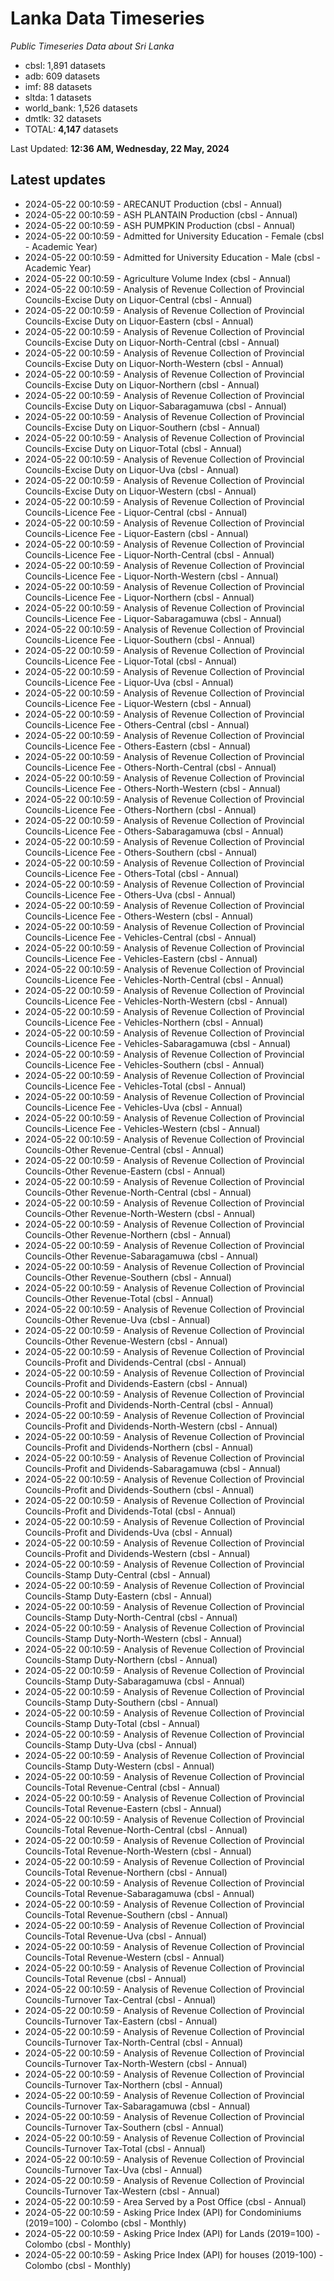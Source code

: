 # Lanka Data Timeseries
*Public Timeseries Data about Sri Lanka*

* cbsl: 1,891 datasets
* adb: 609 datasets
* imf: 88 datasets
* sltda: 1 datasets
* world_bank: 1,526 datasets
* dmtlk: 32 datasets
* TOTAL: **4,147** datasets

Last Updated: **12:36 AM, Wednesday, 22 May, 2024**

## Latest updates

* 2024-05-22 00:10:59 - ARECANUT Production (cbsl - Annual)
* 2024-05-22 00:10:59 - ASH PLANTAIN Production (cbsl - Annual)
* 2024-05-22 00:10:59 - ASH PUMPKIN Production (cbsl - Annual)
* 2024-05-22 00:10:59 - Admitted for University Education - Female (cbsl - Academic Year)
* 2024-05-22 00:10:59 - Admitted for University Education - Male (cbsl - Academic Year)
* 2024-05-22 00:10:59 - Agriculture Volume Index (cbsl - Annual)
* 2024-05-22 00:10:59 - Analysis of Revenue Collection of Provincial Councils-Excise Duty on Liquor-Central (cbsl - Annual)
* 2024-05-22 00:10:59 - Analysis of Revenue Collection of Provincial Councils-Excise Duty on Liquor-Eastern (cbsl - Annual)
* 2024-05-22 00:10:59 - Analysis of Revenue Collection of Provincial Councils-Excise Duty on Liquor-North-Central (cbsl - Annual)
* 2024-05-22 00:10:59 - Analysis of Revenue Collection of Provincial Councils-Excise Duty on Liquor-North-Western (cbsl - Annual)
* 2024-05-22 00:10:59 - Analysis of Revenue Collection of Provincial Councils-Excise Duty on Liquor-Northern (cbsl - Annual)
* 2024-05-22 00:10:59 - Analysis of Revenue Collection of Provincial Councils-Excise Duty on Liquor-Sabaragamuwa (cbsl - Annual)
* 2024-05-22 00:10:59 - Analysis of Revenue Collection of Provincial Councils-Excise Duty on Liquor-Southern (cbsl - Annual)
* 2024-05-22 00:10:59 - Analysis of Revenue Collection of Provincial Councils-Excise Duty on Liquor-Total (cbsl - Annual)
* 2024-05-22 00:10:59 - Analysis of Revenue Collection of Provincial Councils-Excise Duty on Liquor-Uva (cbsl - Annual)
* 2024-05-22 00:10:59 - Analysis of Revenue Collection of Provincial Councils-Excise Duty on Liquor-Western (cbsl - Annual)
* 2024-05-22 00:10:59 - Analysis of Revenue Collection of Provincial Councils-Licence Fee - Liquor-Central (cbsl - Annual)
* 2024-05-22 00:10:59 - Analysis of Revenue Collection of Provincial Councils-Licence Fee - Liquor-Eastern (cbsl - Annual)
* 2024-05-22 00:10:59 - Analysis of Revenue Collection of Provincial Councils-Licence Fee - Liquor-North-Central (cbsl - Annual)
* 2024-05-22 00:10:59 - Analysis of Revenue Collection of Provincial Councils-Licence Fee - Liquor-North-Western (cbsl - Annual)
* 2024-05-22 00:10:59 - Analysis of Revenue Collection of Provincial Councils-Licence Fee - Liquor-Northern (cbsl - Annual)
* 2024-05-22 00:10:59 - Analysis of Revenue Collection of Provincial Councils-Licence Fee - Liquor-Sabaragamuwa (cbsl - Annual)
* 2024-05-22 00:10:59 - Analysis of Revenue Collection of Provincial Councils-Licence Fee - Liquor-Southern (cbsl - Annual)
* 2024-05-22 00:10:59 - Analysis of Revenue Collection of Provincial Councils-Licence Fee - Liquor-Total (cbsl - Annual)
* 2024-05-22 00:10:59 - Analysis of Revenue Collection of Provincial Councils-Licence Fee - Liquor-Uva (cbsl - Annual)
* 2024-05-22 00:10:59 - Analysis of Revenue Collection of Provincial Councils-Licence Fee - Liquor-Western (cbsl - Annual)
* 2024-05-22 00:10:59 - Analysis of Revenue Collection of Provincial Councils-Licence Fee - Others-Central (cbsl - Annual)
* 2024-05-22 00:10:59 - Analysis of Revenue Collection of Provincial Councils-Licence Fee - Others-Eastern (cbsl - Annual)
* 2024-05-22 00:10:59 - Analysis of Revenue Collection of Provincial Councils-Licence Fee - Others-North-Central (cbsl - Annual)
* 2024-05-22 00:10:59 - Analysis of Revenue Collection of Provincial Councils-Licence Fee - Others-North-Western (cbsl - Annual)
* 2024-05-22 00:10:59 - Analysis of Revenue Collection of Provincial Councils-Licence Fee - Others-Northern (cbsl - Annual)
* 2024-05-22 00:10:59 - Analysis of Revenue Collection of Provincial Councils-Licence Fee - Others-Sabaragamuwa (cbsl - Annual)
* 2024-05-22 00:10:59 - Analysis of Revenue Collection of Provincial Councils-Licence Fee - Others-Southern (cbsl - Annual)
* 2024-05-22 00:10:59 - Analysis of Revenue Collection of Provincial Councils-Licence Fee - Others-Total (cbsl - Annual)
* 2024-05-22 00:10:59 - Analysis of Revenue Collection of Provincial Councils-Licence Fee - Others-Uva (cbsl - Annual)
* 2024-05-22 00:10:59 - Analysis of Revenue Collection of Provincial Councils-Licence Fee - Others-Western (cbsl - Annual)
* 2024-05-22 00:10:59 - Analysis of Revenue Collection of Provincial Councils-Licence Fee - Vehicles-Central (cbsl - Annual)
* 2024-05-22 00:10:59 - Analysis of Revenue Collection of Provincial Councils-Licence Fee - Vehicles-Eastern (cbsl - Annual)
* 2024-05-22 00:10:59 - Analysis of Revenue Collection of Provincial Councils-Licence Fee - Vehicles-North-Central (cbsl - Annual)
* 2024-05-22 00:10:59 - Analysis of Revenue Collection of Provincial Councils-Licence Fee - Vehicles-North-Western (cbsl - Annual)
* 2024-05-22 00:10:59 - Analysis of Revenue Collection of Provincial Councils-Licence Fee - Vehicles-Northern (cbsl - Annual)
* 2024-05-22 00:10:59 - Analysis of Revenue Collection of Provincial Councils-Licence Fee - Vehicles-Sabaragamuwa (cbsl - Annual)
* 2024-05-22 00:10:59 - Analysis of Revenue Collection of Provincial Councils-Licence Fee - Vehicles-Southern (cbsl - Annual)
* 2024-05-22 00:10:59 - Analysis of Revenue Collection of Provincial Councils-Licence Fee - Vehicles-Total (cbsl - Annual)
* 2024-05-22 00:10:59 - Analysis of Revenue Collection of Provincial Councils-Licence Fee - Vehicles-Uva (cbsl - Annual)
* 2024-05-22 00:10:59 - Analysis of Revenue Collection of Provincial Councils-Licence Fee - Vehicles-Western (cbsl - Annual)
* 2024-05-22 00:10:59 - Analysis of Revenue Collection of Provincial Councils-Other Revenue-Central (cbsl - Annual)
* 2024-05-22 00:10:59 - Analysis of Revenue Collection of Provincial Councils-Other Revenue-Eastern (cbsl - Annual)
* 2024-05-22 00:10:59 - Analysis of Revenue Collection of Provincial Councils-Other Revenue-North-Central (cbsl - Annual)
* 2024-05-22 00:10:59 - Analysis of Revenue Collection of Provincial Councils-Other Revenue-North-Western (cbsl - Annual)
* 2024-05-22 00:10:59 - Analysis of Revenue Collection of Provincial Councils-Other Revenue-Northern (cbsl - Annual)
* 2024-05-22 00:10:59 - Analysis of Revenue Collection of Provincial Councils-Other Revenue-Sabaragamuwa (cbsl - Annual)
* 2024-05-22 00:10:59 - Analysis of Revenue Collection of Provincial Councils-Other Revenue-Southern (cbsl - Annual)
* 2024-05-22 00:10:59 - Analysis of Revenue Collection of Provincial Councils-Other Revenue-Total (cbsl - Annual)
* 2024-05-22 00:10:59 - Analysis of Revenue Collection of Provincial Councils-Other Revenue-Uva (cbsl - Annual)
* 2024-05-22 00:10:59 - Analysis of Revenue Collection of Provincial Councils-Other Revenue-Western (cbsl - Annual)
* 2024-05-22 00:10:59 - Analysis of Revenue Collection of Provincial Councils-Profit and Dividends-Central (cbsl - Annual)
* 2024-05-22 00:10:59 - Analysis of Revenue Collection of Provincial Councils-Profit and Dividends-Eastern (cbsl - Annual)
* 2024-05-22 00:10:59 - Analysis of Revenue Collection of Provincial Councils-Profit and Dividends-North-Central (cbsl - Annual)
* 2024-05-22 00:10:59 - Analysis of Revenue Collection of Provincial Councils-Profit and Dividends-North-Western (cbsl - Annual)
* 2024-05-22 00:10:59 - Analysis of Revenue Collection of Provincial Councils-Profit and Dividends-Northern (cbsl - Annual)
* 2024-05-22 00:10:59 - Analysis of Revenue Collection of Provincial Councils-Profit and Dividends-Sabaragamuwa (cbsl - Annual)
* 2024-05-22 00:10:59 - Analysis of Revenue Collection of Provincial Councils-Profit and Dividends-Southern (cbsl - Annual)
* 2024-05-22 00:10:59 - Analysis of Revenue Collection of Provincial Councils-Profit and Dividends-Total (cbsl - Annual)
* 2024-05-22 00:10:59 - Analysis of Revenue Collection of Provincial Councils-Profit and Dividends-Uva (cbsl - Annual)
* 2024-05-22 00:10:59 - Analysis of Revenue Collection of Provincial Councils-Profit and Dividends-Western (cbsl - Annual)
* 2024-05-22 00:10:59 - Analysis of Revenue Collection of Provincial Councils-Stamp Duty-Central (cbsl - Annual)
* 2024-05-22 00:10:59 - Analysis of Revenue Collection of Provincial Councils-Stamp Duty-Eastern (cbsl - Annual)
* 2024-05-22 00:10:59 - Analysis of Revenue Collection of Provincial Councils-Stamp Duty-North-Central (cbsl - Annual)
* 2024-05-22 00:10:59 - Analysis of Revenue Collection of Provincial Councils-Stamp Duty-North-Western (cbsl - Annual)
* 2024-05-22 00:10:59 - Analysis of Revenue Collection of Provincial Councils-Stamp Duty-Northern (cbsl - Annual)
* 2024-05-22 00:10:59 - Analysis of Revenue Collection of Provincial Councils-Stamp Duty-Sabaragamuwa (cbsl - Annual)
* 2024-05-22 00:10:59 - Analysis of Revenue Collection of Provincial Councils-Stamp Duty-Southern (cbsl - Annual)
* 2024-05-22 00:10:59 - Analysis of Revenue Collection of Provincial Councils-Stamp Duty-Total (cbsl - Annual)
* 2024-05-22 00:10:59 - Analysis of Revenue Collection of Provincial Councils-Stamp Duty-Uva (cbsl - Annual)
* 2024-05-22 00:10:59 - Analysis of Revenue Collection of Provincial Councils-Stamp Duty-Western (cbsl - Annual)
* 2024-05-22 00:10:59 - Analysis of Revenue Collection of Provincial Councils-Total Revenue-Central (cbsl - Annual)
* 2024-05-22 00:10:59 - Analysis of Revenue Collection of Provincial Councils-Total Revenue-Eastern (cbsl - Annual)
* 2024-05-22 00:10:59 - Analysis of Revenue Collection of Provincial Councils-Total Revenue-North-Central (cbsl - Annual)
* 2024-05-22 00:10:59 - Analysis of Revenue Collection of Provincial Councils-Total Revenue-North-Western (cbsl - Annual)
* 2024-05-22 00:10:59 - Analysis of Revenue Collection of Provincial Councils-Total Revenue-Northern (cbsl - Annual)
* 2024-05-22 00:10:59 - Analysis of Revenue Collection of Provincial Councils-Total Revenue-Sabaragamuwa (cbsl - Annual)
* 2024-05-22 00:10:59 - Analysis of Revenue Collection of Provincial Councils-Total Revenue-Southern (cbsl - Annual)
* 2024-05-22 00:10:59 - Analysis of Revenue Collection of Provincial Councils-Total Revenue-Uva (cbsl - Annual)
* 2024-05-22 00:10:59 - Analysis of Revenue Collection of Provincial Councils-Total Revenue-Western (cbsl - Annual)
* 2024-05-22 00:10:59 - Analysis of Revenue Collection of Provincial Councils-Total Revenue (cbsl - Annual)
* 2024-05-22 00:10:59 - Analysis of Revenue Collection of Provincial Councils-Turnover Tax-Central (cbsl - Annual)
* 2024-05-22 00:10:59 - Analysis of Revenue Collection of Provincial Councils-Turnover Tax-Eastern (cbsl - Annual)
* 2024-05-22 00:10:59 - Analysis of Revenue Collection of Provincial Councils-Turnover Tax-North-Central (cbsl - Annual)
* 2024-05-22 00:10:59 - Analysis of Revenue Collection of Provincial Councils-Turnover Tax-North-Western (cbsl - Annual)
* 2024-05-22 00:10:59 - Analysis of Revenue Collection of Provincial Councils-Turnover Tax-Northern (cbsl - Annual)
* 2024-05-22 00:10:59 - Analysis of Revenue Collection of Provincial Councils-Turnover Tax-Sabaragamuwa (cbsl - Annual)
* 2024-05-22 00:10:59 - Analysis of Revenue Collection of Provincial Councils-Turnover Tax-Southern (cbsl - Annual)
* 2024-05-22 00:10:59 - Analysis of Revenue Collection of Provincial Councils-Turnover Tax-Total (cbsl - Annual)
* 2024-05-22 00:10:59 - Analysis of Revenue Collection of Provincial Councils-Turnover Tax-Uva (cbsl - Annual)
* 2024-05-22 00:10:59 - Analysis of Revenue Collection of Provincial Councils-Turnover Tax-Western (cbsl - Annual)
* 2024-05-22 00:10:59 - Area Served by a Post Office (cbsl - Annual)
* 2024-05-22 00:10:59 - Asking Price Index (API) for Condominiums (2019=100) - Colombo (cbsl - Monthly)
* 2024-05-22 00:10:59 - Asking Price Index (API) for Lands (2019=100) - Colombo (cbsl - Monthly)
* 2024-05-22 00:10:59 - Asking Price Index (API) for houses (2019-100) - Colombo (cbsl - Monthly)